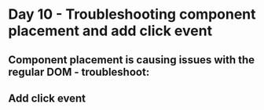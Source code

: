# Day 10 - Troubleshooting component placement and add click event

## Component placement is causing issues with the regular DOM - troubleshoot:

## Add click event